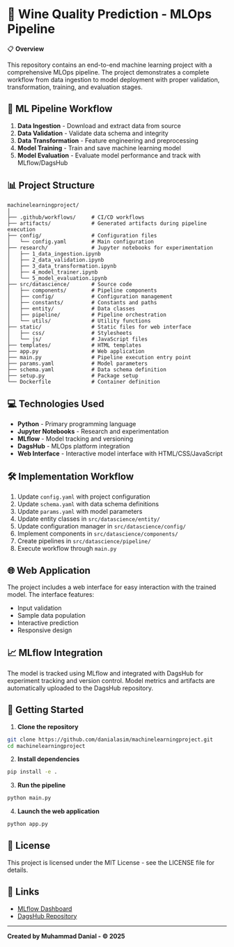 # 🍷 Wine Quality Prediction - MLOps Pipeline

📋 **Overview**

This repository contains an end-to-end machine learning project with a comprehensive MLOps pipeline. The project demonstrates a complete workflow from data ingestion to model deployment with proper validation, transformation, training, and evaluation stages.

## 🚀 ML Pipeline Workflow

1. **Data Ingestion** - Download and extract data from source
2. **Data Validation** - Validate data schema and integrity  
3. **Data Transformation** - Feature engineering and preprocessing
4. **Model Training** - Train and save machine learning model
5. **Model Evaluation** - Evaluate model performance and track with MLflow/DagsHub

## 📊 Project Structure

```
machinelearningproject/
│
├── .github/workflows/     # CI/CD workflows
├── artifacts/             # Generated artifacts during pipeline execution
├── config/                # Configuration files
│   └── config.yaml        # Main configuration
├── research/              # Jupyter notebooks for experimentation
│   ├── 1_data_ingestion.ipynb
│   ├── 2_data_validation.ipynb
│   ├── 3_data_transformation.ipynb
│   ├── 4_model_trainer.ipynb
│   └── 5_model_evaluation.ipynb
├── src/datascience/       # Source code
│   ├── components/        # Pipeline components
│   ├── config/            # Configuration management
│   ├── constants/         # Constants and paths
│   ├── entity/            # Data classes
│   ├── pipeline/          # Pipeline orchestration
│   └── utils/             # Utility functions
├── static/                # Static files for web interface
│   ├── css/               # Stylesheets
│   └── js/                # JavaScript files
├── templates/             # HTML templates
├── app.py                 # Web application
├── main.py                # Pipeline execution entry point
├── params.yaml            # Model parameters
├── schema.yaml            # Data schema definition
├── setup.py               # Package setup
└── Dockerfile             # Container definition
```

## 💻 Technologies Used

- **Python** - Primary programming language
- **Jupyter Notebooks** - Research and experimentation
- **MLflow** - Model tracking and versioning
- **DagsHub** - MLOps platform integration
- **Web Interface** - Interactive model interface with HTML/CSS/JavaScript

## 🛠️ Implementation Workflow

1. Update `config.yaml` with project configuration
2. Update `schema.yaml` with data schema definitions
3. Update `params.yaml` with model parameters
4. Update entity classes in `src/datascience/entity/`
5. Update configuration manager in `src/datascience/config/`
6. Implement components in `src/datascience/components/`
7. Create pipelines in `src/datascience/pipeline/`
8. Execute workflow through `main.py`

## 🌐 Web Application

The project includes a web interface for easy interaction with the trained model. The interface features:

- Input validation
- Sample data population
- Interactive prediction
- Responsive design

## 📈 MLflow Integration

The model is tracked using MLflow and integrated with DagsHub for experiment tracking and version control. Model metrics and artifacts are automatically uploaded to the DagsHub repository.

## 🚦 Getting Started

1. **Clone the repository**

```bash
git clone https://github.com/danialasim/machinelearningproject.git
cd machinelearningproject
```

2. **Install dependencies**

```bash
pip install -e .
```

3. **Run the pipeline**

```bash
python main.py
```

4. **Launch the web application**

```bash
python app.py
```

## 📄 License

This project is licensed under the MIT License - see the LICENSE file for details.

## 🔗 Links

- [MLflow Dashboard](https://dagshub.com/danialasimbashir/machinelearningproject.mlflow)
- [DagsHub Repository](https://dagshub.com/danialasimbashir/machinelearningproject)

---

**Created by Muhammad Danial - © 2025**